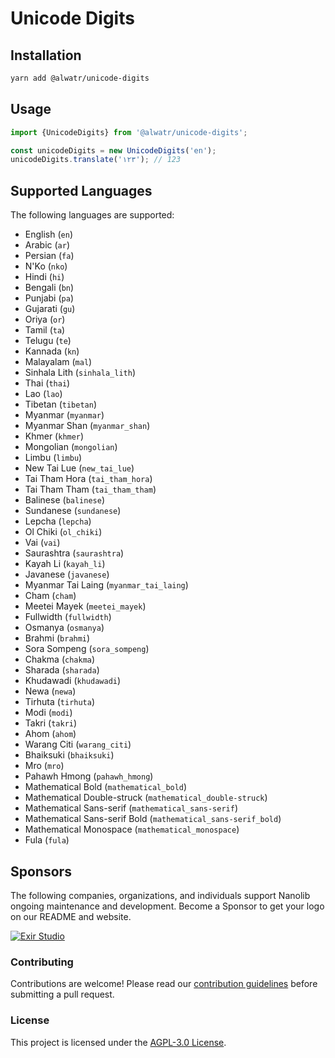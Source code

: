# Unicode Digits

## Installation

```bash
yarn add @alwatr/unicode-digits
```

## Usage

```ts
import {UnicodeDigits} from '@alwatr/unicode-digits';

const unicodeDigits = new UnicodeDigits('en');
unicodeDigits.translate('۱۲۳'); // 123
```

## Supported Languages

The following languages are supported:

- English (`en`)
- Arabic (`ar`)
- Persian (`fa`)
- N'Ko (`nko`)
- Hindi (`hi`)
- Bengali (`bn`)
- Punjabi (`pa`)
- Gujarati (`gu`)
- Oriya (`or`)
- Tamil (`ta`)
- Telugu (`te`)
- Kannada (`kn`)
- Malayalam (`mal`)
- Sinhala Lith (`sinhala_lith`)
- Thai (`thai`)
- Lao (`lao`)
- Tibetan (`tibetan`)
- Myanmar (`myanmar`)
- Myanmar Shan (`myanmar_shan`)
- Khmer (`khmer`)
- Mongolian (`mongolian`)
- Limbu (`limbu`)
- New Tai Lue (`new_tai_lue`)
- Tai Tham Hora (`tai_tham_hora`)
- Tai Tham Tham (`tai_tham_tham`)
- Balinese (`balinese`)
- Sundanese (`sundanese`)
- Lepcha (`lepcha`)
- Ol Chiki (`ol_chiki`)
- Vai (`vai`)
- Saurashtra (`saurashtra`)
- Kayah Li (`kayah_li`)
- Javanese (`javanese`)
- Myanmar Tai Laing (`myanmar_tai_laing`)
- Cham (`cham`)
- Meetei Mayek (`meetei_mayek`)
- Fullwidth (`fullwidth`)
- Osmanya (`osmanya`)
- Brahmi (`brahmi`)
- Sora Sompeng (`sora_sompeng`)
- Chakma (`chakma`)
- Sharada (`sharada`)
- Khudawadi (`khudawadi`)
- Newa (`newa`)
- Tirhuta (`tirhuta`)
- Modi (`modi`)
- Takri (`takri`)
- Ahom (`ahom`)
- Warang Citi (`warang_citi`)
- Bhaiksuki (`bhaiksuki`)
- Mro (`mro`)
- Pahawh Hmong (`pahawh_hmong`)
- Mathematical Bold (`mathematical_bold`)
- Mathematical Double-struck (`mathematical_double-struck`)
- Mathematical Sans-serif (`mathematical_sans-serif`)
- Mathematical Sans-serif Bold (`mathematical_sans-serif_bold`)
- Mathematical Monospace (`mathematical_monospace`)
- Fula (`fula`)

## Sponsors

The following companies, organizations, and individuals support Nanolib ongoing maintenance and development. Become a Sponsor to get your logo on our README and website.

[![Exir Studio](https://avatars.githubusercontent.com/u/181194967?s=200&v=4)](https://exirstudio.com)

### Contributing

Contributions are welcome! Please read our [contribution guidelines](https://github.com/Alwatr/.github/blob/next/CONTRIBUTING.md) before submitting a pull request.

### License

This project is licensed under the [AGPL-3.0 License](LICENSE).
